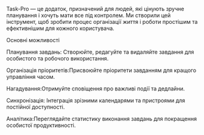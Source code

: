 Task-Pro — це додаток, призначений для людей, які цінують зручне планування і
хочуть мати все під контролем. Ми створили цей інструмент, щоб зробити процес
організації життя і роботи простішим та ефективнішим для кожного користувача.

Основні можливості

Планування завдань: Створюйте, редагуйте та видаляйте завдання для особистого та
робочого використання.

Організація пріоритетів:Присвоюйте пріоритети завданням для кращого управління
часом.

Нагадування:Отримуйте сповіщення про важливі події та дедлайни.

Синхронізація: Інтеграція зрізними календарями та пристроями для постійної
доступності.

Аналітика:Переглядайте статистику виконання завдань для покращення особистої
продуктивності.
